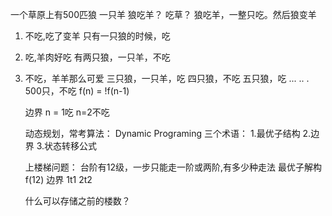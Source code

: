 一个草原上有500匹狼 一只羊
狼吃羊？
吃草？
狼吃羊，一整只吃。然后狼变羊

1. 不吃,吃了变羊
    只有一只狼的时候，吃

2. 吃,羊肉好吃
    有两只狼，一只羊，不吃

3. 不吃，羊羊那么可爱
    三只狼，一只羊，吃
    四只狼，不吃
    五只狼，吃
    ...
    ..
    .
    500只，不吃
    f(n) = !f(n-1)

    边界 n = 1吃 n=2不吃

    动态规划，常考算法：
    Dynamic Programing
    三个术语：
    1.最优子结构
    2.边界
    3.状态转移公式

    上楼梯问题：
    台阶有12级，一步只能走一阶或两阶,有多少种走法
    最优子解构 f(12)
    边界 1t1 2t2

    什么可以存储之前的楼数？
    
